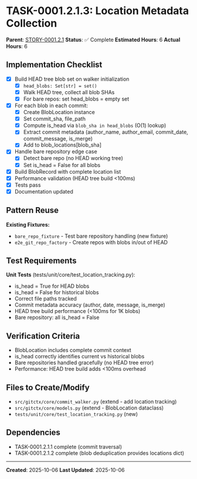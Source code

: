 # TASK-0001.2.1.3: Location Metadata Collection

**Parent**: [STORY-0001.2.1](README.md)
**Status**: ✅ Complete
**Estimated Hours**: 6
**Actual Hours**: 6

## Implementation Checklist

- [x] Build HEAD tree blob set on walker initialization
  - [x] `head_blobs: Set[str] = set()`
  - [x] Walk HEAD tree, collect all blob SHAs
  - [x] For bare repos: set head_blobs = empty set
- [x] For each blob in each commit:
  - [x] Create BlobLocation instance
  - [x] Set commit_sha, file_path
  - [x] Compute is_head via `blob_sha in head_blobs` (O(1) lookup)
  - [x] Extract commit metadata (author_name, author_email, commit_date, commit_message, is_merge)
  - [x] Add to blob_locations[blob_sha]
- [x] Handle bare repository edge case
  - [x] Detect bare repo (no HEAD working tree)
  - [x] Set is_head = False for all blobs
- [x] Build BlobRecord with complete location list
- [x] Performance validation (HEAD tree build <100ms)
- [x] Tests pass
- [x] Documentation updated

## Pattern Reuse

**Existing Fixtures:**
- `bare_repo_fixture` - Test bare repository handling (new fixture)
- `e2e_git_repo_factory` - Create repos with blobs in/out of HEAD

## Test Requirements

**Unit Tests** (tests/unit/core/test_location_tracking.py):
- is_head = True for HEAD blobs
- is_head = False for historical blobs
- Correct file paths tracked
- Commit metadata accuracy (author, date, message, is_merge)
- HEAD tree build performance (<100ms for 1K blobs)
- Bare repository: all is_head = False

## Verification Criteria

- BlobLocation includes complete commit context
- is_head correctly identifies current vs historical blobs
- Bare repositories handled gracefully (no HEAD tree error)
- Performance: HEAD tree build adds <100ms overhead

## Files to Create/Modify

- `src/gitctx/core/commit_walker.py` (extend - add location tracking)
- `src/gitctx/core/models.py` (extend - BlobLocation dataclass)
- `tests/unit/core/test_location_tracking.py` (new)

## Dependencies

- TASK-0001.2.1.1 complete (commit traversal)
- TASK-0001.2.1.2 complete (blob deduplication provides locations dict)

---

**Created**: 2025-10-06
**Last Updated**: 2025-10-06
